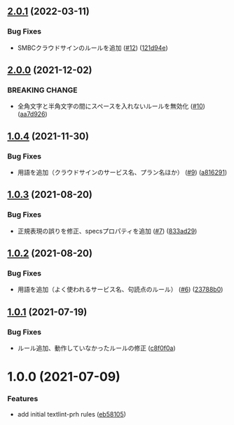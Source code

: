 ## [2.0.1](https://github.com/bengo4/textlint-rule-preset-bengo4/compare/v2.0.0...v2.0.1) (2022-03-11)


### Bug Fixes

* SMBCクラウドサインのルールを追加 ([#12](https://github.com/bengo4/textlint-rule-preset-bengo4/issues/12)) ([121d94e](https://github.com/bengo4/textlint-rule-preset-bengo4/commit/121d94e523e74f793ef8cf4d638fc3afc40e602e))

## [2.0.0](https://github.com/bengo4/textlint-rule-preset-bengo4/compare/v1.0.4...v2.0.0) (2021-12-02)


### BREAKING CHANGE

* 全角文字と半角文字の間にスペースを入れないルールを無効化 ([#10](https://github.com/bengo4/textlint-rule-preset-bengo4/issues/10)) ([aa7d926](https://github.com/bengo4/textlint-rule-preset-bengo4/commit/aa7d926d5574d3f47c6f4989a56ee28c8c062cf5))

## [1.0.4](https://github.com/bengo4/textlint-rule-preset-bengo4/compare/v1.0.3...v1.0.4) (2021-11-30)


### Bug Fixes

* 用語を追加（クラウドサインのサービス名、プラン名ほか） ([#9](https://github.com/bengo4/textlint-rule-preset-bengo4/issues/9)) ([a816291](https://github.com/bengo4/textlint-rule-preset-bengo4/commit/a816291a6358d9c62d368f8020b02afafe05b031))

## [1.0.3](https://github.com/bengo4/textlint-rule-preset-bengo4/compare/v1.0.2...v1.0.3) (2021-08-20)


### Bug Fixes

* 正規表現の誤りを修正、specsプロパティを追加 ([#7](https://github.com/bengo4/textlint-rule-preset-bengo4/issues/7)) ([833ad29](https://github.com/bengo4/textlint-rule-preset-bengo4/commit/833ad2930ccbf6797312eef7d06ed2b9b779c344))

## [1.0.2](https://github.com/bengo4/textlint-rule-preset-bengo4/compare/v1.0.1...v1.0.2) (2021-08-20)


### Bug Fixes

* 用語を追加（よく使われるサービス名、句読点のルール） ([#6](https://github.com/bengo4/textlint-rule-preset-bengo4/issues/6)) ([23788b0](https://github.com/bengo4/textlint-rule-preset-bengo4/commit/23788b07a7347f5c2b4a8ccf6237ff19697d9d80))

## [1.0.1](https://github.com/bengo4/textlint-rule-preset-bengo4/compare/v1.0.0...v1.0.1) (2021-07-19)


### Bug Fixes

* ルール追加、動作していなかったルールの修正 ([c8f0f0a](https://github.com/bengo4/textlint-rule-preset-bengo4/commit/c8f0f0aa5e52f326c68591649586857b7a8a9c67))

# 1.0.0 (2021-07-09)


### Features

* add initial textlint-prh rules ([eb58105](https://github.com/bengo4/textlint-rule-preset-bengo4/commit/eb5810525ab002bead9c133567868d097c110830))
